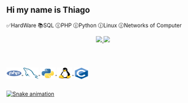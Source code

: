 ## Hi my name is Thiago
✅HardWare
📚SQL
🕧PHP
🕧Python 
🕧Linux
🕧Networks of Computer

<div align="center">
  <a href="https://github.com/thiagobborges">
  <img height="180px"  src="https://github-readme-stats.vercel.app/api?username=thiagobborges&show_icons=true&theme=dracula&include_all_commits=true&count_private=true"/>
  <img height="180px"  src="https://github-readme-stats.vercel.app/api/top-langs/?username=thiagobborges&layout=compact&langs_count=7&theme=dracula"/>
</div>
  <br>
  
 ##
  
<div style="display: inline_block"><br>
  <img align="center" alt="Thiago-PHP" height="30" width="40" src="https://raw.githubusercontent.com/devicons/devicon/master/icons/php/php-plain.svg">
  <img align="center" alt="Thiago-SQL" height="30" width="40" src="https://raw.githubusercontent.com/devicons/devicon/master/icons/mysql/mysql-plain.svg">
  <img align="center" alt="Thiago-PYTHON" height="30" width="40" src="https://raw.githubusercontent.com/devicons/devicon/master/icons/python/python-original.svg">
  <img align="center" alt="Thiago-LINUX" height="30" width="40" src="https://raw.githubusercontent.com/devicons/devicon/master/icons/linux/linux-original.svg">
  <img align="center" alt="Thiago-C" height="30" width="40" src="https://raw.githubusercontent.com/devicons/devicon/master/icons/c/c-original.svg">
</div>
  
  ##
 
  ![Snake animation](https://github.com/Thiagobborges/Thiagobborges/blob/output/github-contribution-grid-snake.svg)
